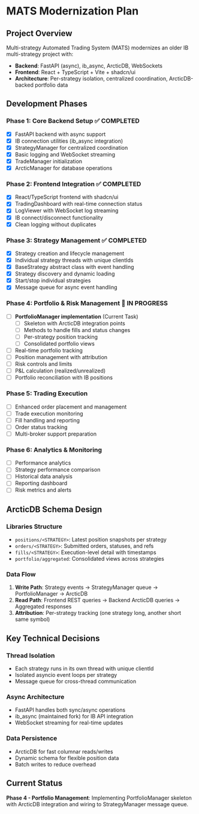 # MATS Modernization Plan

## Project Overview
Multi-strategy Automated Trading System (MATS) modernizes an older IB multi-strategy project with:
- **Backend**: FastAPI (async), ib_async, ArcticDB, WebSockets
- **Frontend**: React + TypeScript + Vite + shadcn/ui
- **Architecture**: Per-strategy isolation, centralized coordination, ArcticDB-backed portfolio data

## Development Phases

### Phase 1: Core Backend Setup ✅ COMPLETED
- [x] FastAPI backend with async support
- [x] IB connection utilities (ib_async integration)
- [x] StrategyManager for centralized coordination
- [x] Basic logging and WebSocket streaming
- [x] TradeManager initialization
- [x] ArcticManager for database operations

### Phase 2: Frontend Integration ✅ COMPLETED
- [x] React/TypeScript frontend with shadcn/ui
- [x] TradingDashboard with real-time connection status
- [x] LogViewer with WebSocket log streaming
- [x] IB connect/disconnect functionality
- [x] Clean logging without duplicates

### Phase 3: Strategy Management ✅ COMPLETED
- [x] Strategy creation and lifecycle management
- [x] Individual strategy threads with unique clientIds
- [x] BaseStrategy abstract class with event handling
- [x] Strategy discovery and dynamic loading
- [x] Start/stop individual strategies
- [x] Message queue for async event handling

### Phase 4: Portfolio & Risk Management 🔄 IN PROGRESS
- [ ] **PortfolioManager implementation** (Current Task)
  - [ ] Skeleton with ArcticDB integration points
  - [ ] Methods to handle fills and status changes
  - [ ] Per-strategy position tracking
  - [ ] Consolidated portfolio views
- [ ] Real-time portfolio tracking
- [ ] Position management with attribution
- [ ] Risk controls and limits
- [ ] P&L calculation (realized/unrealized)
- [ ] Portfolio reconciliation with IB positions

### Phase 5: Trading Execution
- [ ] Enhanced order placement and management
- [ ] Trade execution monitoring
- [ ] Fill handling and reporting
- [ ] Order status tracking
- [ ] Multi-broker support preparation

### Phase 6: Analytics & Monitoring
- [ ] Performance analytics
- [ ] Strategy performance comparison
- [ ] Historical data analysis
- [ ] Reporting dashboard
- [ ] Risk metrics and alerts

## ArcticDB Schema Design

### Libraries Structure
- `positions/<STRATEGY>`: Latest position snapshots per strategy
- `orders/<STRATEGY>`: Submitted orders, statuses, and refs
- `fills/<STRATEGY>`: Execution-level detail with timestamps
- `portfolio/aggregated`: Consolidated views across strategies

### Data Flow
1. **Write Path**: Strategy events → StrategyManager queue → PortfolioManager → ArcticDB
2. **Read Path**: Frontend REST queries → Backend ArcticDB queries → Aggregated responses
3. **Attribution**: Per-strategy tracking (one strategy long, another short same symbol)

## Key Technical Decisions

### Thread Isolation
- Each strategy runs in its own thread with unique clientId
- Isolated asyncio event loops per strategy
- Message queue for cross-thread communication

### Async Architecture
- FastAPI handles both sync/async operations
- ib_async (maintained fork) for IB API integration
- WebSocket streaming for real-time updates

### Data Persistence
- ArcticDB for fast columnar reads/writes
- Dynamic schema for flexible position data
- Batch writes to reduce overhead

## Current Status
**Phase 4 - Portfolio Management**: Implementing PortfolioManager skeleton with ArcticDB integration and wiring to StrategyManager message queue.
